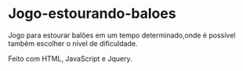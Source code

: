 # Jogo-estourando-baloes
Jogo para estourar balões em um tempo determinado,onde é possível também escolher o nível de dificuldade. 

Feito com HTML, JavaScript e Jquery.
